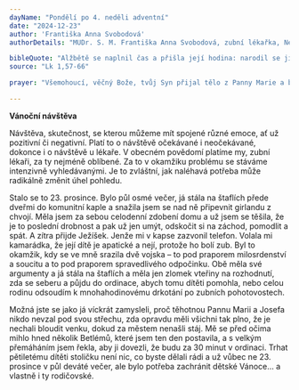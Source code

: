 ```yaml
---
dayName: "Pondělí po 4. neděli adventní"
date: "2024-12-23"
author: 'Františka Anna Svobodová'
authorDetails: "MUDr. S. M. Františka Anna Svobodová, zubní lékařka, Nemocnice Milosrdných sester sv. Karla Boromejského"

bibleQuote: "Alžbětě se naplnil čas a přišla její hodina: narodil se jí syn. Když její sousedé a příbuzní uslyšeli, že jí Pán prokázal velikou milost, radovali se s ní. Osmého dne přišli obřezat dítě a chtěli mu dát po jeho otci jméno Zachariáš. Jeho matka na to řekla: „Ne, ale bude se jmenovat Jan!“ Namítli jí: „Tak se nikdo z tvého příbuzenstva nejmenuje.“ Posunky naznačovali jeho otci, jaké by mu chtěl dát jméno. On si vyžádal tabulku a napsal: „Jeho jméno je Jan.“ Všichni se tomu podivili. Ihned se mu uvolnila ústa i jazyk a on mluvil a chválil Boha. Všech jejich sousedů se zmocnila bázeň a po celém judském pohoří se mluvilo o všech těch událostech. Všichni, kdo to uslyšeli, uvažovali o tom v srdci a ptali se: „Co asi z toho dítěte bude? Vždyť ruka Páně byla s ním!“"
source: "Lk 1,57-66"

prayer: "Všemohoucí, věčný Bože, tvůj Syn přijal tělo z Panny Marie a byl nám podobný ve všem kromě hříchu; připravujeme se oslavit jeho narození a prosíme tě: dej, ať nám otevře prameny tvého milosrdenství. Neboť on s tebou v jednotě Ducha Svatého…"

---
```


**Vánoční návštěva**

Návštěva, skutečnost, se kterou můžeme mít spojené různé emoce, ať už pozitivní či negativní. Platí to o návštěvě očekávané i neočekávané, dokonce i o návštěvě u lékaře. V obecném povědomí platíme my, zubní lékaři, za ty nejméně oblíbené. Za to v okamžiku problému se stáváme intenzivně vyhledávanými. Je to zvláštní, jak naléhavá potřeba může radikálně změnit úhel pohledu.

Stalo se to 23. prosince. Bylo půl osmé večer, já stála na štaflích přede dveřmi do komunitní kaple a snažila jsem se nad ně připevnit girlandu z chvojí. Měla jsem za sebou celodenní zdobení domu a už jsem se těšila, že je to poslední drobnost a pak už jen umýt, odskočit si na záchod, pomodlit a spát. A zítra přijde Ježíšek. Jenže mi v kapse zazvonil telefon. Volala mi kamarádka, že její dítě je apatické a nejí, protože ho bolí zub. Byl to okamžik, kdy se ve mně srazila dvě vojska – to pod praporem milosrdenství a soucitu a to pod praporem spravedlivého odpočinku. Obě měla své argumenty a já stála na štaflích a měla jen zlomek vteřiny na rozhodnutí, zda se seberu a půjdu do ordinace, abych tomu dítěti pomohla, nebo celou rodinu odsoudím k mnohahodinovému drkotání po zubních pohotovostech.

Možná jste se jako já víckrát zamysleli, proč těhotnou Pannu Marii a Josefa nikdo nevzal pod svou střechu, zda opravdu měli všichni tak plno, že je nechali bloudit venku, dokud za městem nenašli stáj. Mě se před očima mihlo hned několik Betlémů, které jsem ten den postavila, a s velkým přemáháním jsem řekla, aby ji dovezli, že budu za 30 minut v ordinaci. Trhat pětiletému dítěti stoličku není nic, co byste dělali rádi a už vůbec ne 23. prosince v půl deváté večer, ale bylo potřeba zachránit dětské Vánoce… a vlastně i ty rodičovské.

